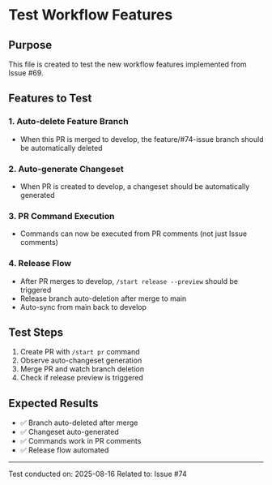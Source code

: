 # Test Workflow Features

## Purpose
This file is created to test the new workflow features implemented from Issue #69.

## Features to Test

### 1. Auto-delete Feature Branch
- When this PR is merged to develop, the feature/#74-issue branch should be automatically deleted

### 2. Auto-generate Changeset
- When PR is created to develop, a changeset should be automatically generated

### 3. PR Command Execution
- Commands can now be executed from PR comments (not just Issue comments)

### 4. Release Flow
- After PR merges to develop, `/start release --preview` should be triggered
- Release branch auto-deletion after merge to main
- Auto-sync from main back to develop

## Test Steps
1. Create PR with `/start pr` command
2. Observe auto-changeset generation
3. Merge PR and watch branch deletion
4. Check if release preview is triggered

## Expected Results
- ✅ Branch auto-deleted after merge
- ✅ Changeset auto-generated
- ✅ Commands work in PR comments
- ✅ Release flow automated

---
Test conducted on: 2025-08-16
Related to: Issue #74